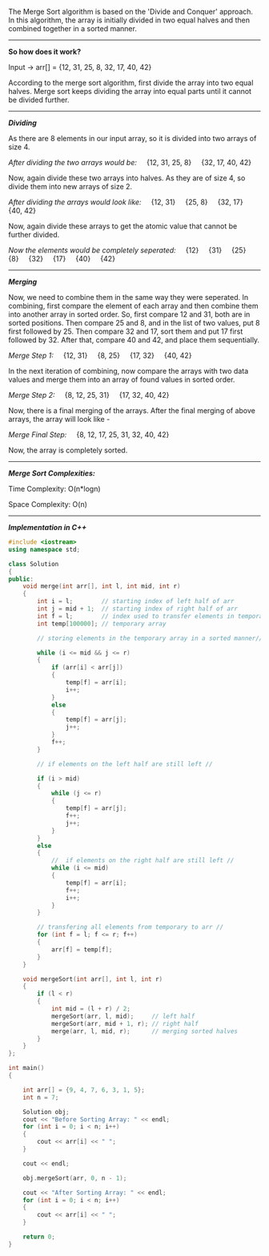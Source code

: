 The Merge Sort algorithm is based on the 'Divide and Conquer' approach.
In this algorithm, the array is initially divided in two equal halves and then combined together in a sorted manner.

<hr>

**So how does it work?**

Input -> arr[] = {12, 31, 25, 8, 32, 17, 40, 42}

According to the merge sort algorithm, first divide the array into two equal halves.
Merge sort keeps dividing the array into equal parts until it cannot be divided further.

<hr> 

**_Dividing_**


As there are 8 elements in our input array, so it is divided into two arrays of size 4.

_After dividing the two arrays would be:_  &nbsp;  &nbsp;   {12, 31, 25, 8}  &nbsp;  &nbsp;   {32, 17, 40, 42}

Now, again divide these two arrays into halves. As they are of size 4, so divide them into new arrays of size 2.

_After dividing the arrays would look like:_  &nbsp;  &nbsp;  {12, 31}  &nbsp;  &nbsp;   {25, 8}  &nbsp;  &nbsp;   {32, 17}  &nbsp;  &nbsp;   {40, 42}

Now, again divide these arrays to get the atomic value that cannot be further divided.

_Now the elements would be completely seperated:_  &nbsp;  &nbsp;   {12}  &nbsp;  &nbsp;   {31}  &nbsp;  &nbsp;   {25}  &nbsp;  &nbsp;   {8}  &nbsp;  &nbsp;   {32}  &nbsp;  &nbsp;   {17}  &nbsp;  &nbsp;   {40}  &nbsp;  &nbsp;   {42}

<hr>


***Merging***


Now, we need to combine them in the same way they were seperated.
In combining, first compare the element of each array and then combine them into another array in sorted order.
So, first compare 12 and 31, both are in sorted positions. Then compare 25 and 8, and in the list of two values, put 8 first followed by 25. Then compare 32 and 17, sort them and put 17 first followed by 32. After that, compare 40 and 42, and place them sequentially.

_Merge Step 1:_  &nbsp;  &nbsp;   {12, 31}  &nbsp;  &nbsp;   {8, 25}  &nbsp;  &nbsp;   {17, 32}  &nbsp;  &nbsp;   {40, 42}

In the next iteration of combining, now compare the arrays with two data values and merge them into an array of found values in sorted order.

_Merge Step 2:_  &nbsp;  &nbsp;   {8, 12, 25, 31}  &nbsp;  &nbsp;   {17, 32, 40, 42}

Now, there is a final merging of the arrays. After the final merging of above arrays, the array will look like -

_Merge Final Step:_  &nbsp;  &nbsp;   {8, 12, 17, 25, 31, 32, 40, 42}

Now, the array is completely sorted.

<hr>

_**Merge Sort Complexities:**_

Time Complexity: O(n*logn)

Space Complexity: O(n)

<hr>

_**Implementation in C++**_
```cpp
#include <iostream>
using namespace std;

class Solution
{
public:
    void merge(int arr[], int l, int mid, int r)
    {
        int i = l;        // starting index of left half of arr
        int j = mid + 1;  // starting index of right half of arr
        int f = l;        // index used to transfer elements in temporary array
        int temp[100000]; // temporary array

        // storing elements in the temporary array in a sorted manner//

        while (i <= mid && j <= r)
        {
            if (arr[i] < arr[j])
            {
                temp[f] = arr[i];
                i++;
            }
            else
            {
                temp[f] = arr[j];
                j++;
            }
            f++;
        }

        // if elements on the left half are still left //

        if (i > mid)
        {
            while (j <= r)
            {
                temp[f] = arr[j];
                f++;
                j++;
            }
        }
        else
        {
            //  if elements on the right half are still left //
            while (i <= mid)
            {
                temp[f] = arr[i];
                f++;
                i++;
            }
        }

        // transfering all elements from temporary to arr //
        for (int f = l; f <= r; f++)
        {
            arr[f] = temp[f];
        }
    }

    void mergeSort(int arr[], int l, int r)
    {
        if (l < r)
        {
            int mid = (l + r) / 2;
            mergeSort(arr, l, mid);     // left half
            mergeSort(arr, mid + 1, r); // right half
            merge(arr, l, mid, r);      // merging sorted halves
        }
    }
};

int main()
{

    int arr[] = {9, 4, 7, 6, 3, 1, 5};
    int n = 7;

    Solution obj;
    cout << "Before Sorting Array: " << endl;
    for (int i = 0; i < n; i++)
    {
        cout << arr[i] << " ";
    }

    cout << endl;

    obj.mergeSort(arr, 0, n - 1);

    cout << "After Sorting Array: " << endl;
    for (int i = 0; i < n; i++)
    {
        cout << arr[i] << " ";
    }

    return 0;
}
```
